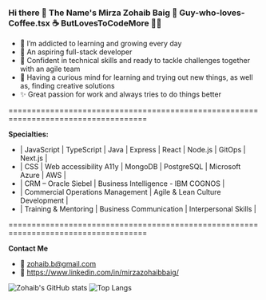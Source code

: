 ###  Hi there 👋 The Name's Mirza Zohaib Baig 🧔 Guy-who-loves-Coffee.tsx ☕ ButLovesToCodeMore 👨‍💻

 
- 🌱 I’m addicted to learning and growing every day
- 🚀 An aspiring full-stack developer
- 💪 Confident in technical skills and ready to tackle challenges together with an agile team
- 🧠 Having a curious mind for learning and trying out new things, as well as, finding creative solutions
- ✨ Great passion for work and always tries to do things better

====================================================================================

 **Specialties:**
  - | JavaScript | TypeScript | Java | Express | React | Node.js | GitOps | Next.js | 
  - | CSS | Web accessibility A11y | MongoDB | PostgreSQL | Microsoft Azure | AWS |
  - | CRM – Oracle Siebel |  Business Intelligence - IBM COGNOS |
  - | Commercial Operations Management | Agile & Lean Culture Development | 
  - | Training & Mentoring | Business Communication |  Interpersonal Skills |

====================================================================================

**Contact Me**
- 📧 zohaib.b@gmail.com
- 🏢 https://www.linkedin.com/in/mirzazohaibbaig/

![Zohaib's GitHub stats](https://github-readme-stats.vercel.app/api?username=mirzazohaib)
![Top Langs](https://github-readme-stats.vercel.app/api/top-langs/?username=mirzazohaib)
